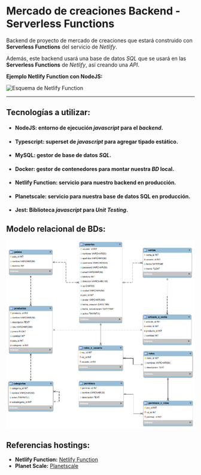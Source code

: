 # Mercado de creaciones Backend - Serverless Functions

Backend de proyecto de mercado de creaciones que estará construido con **Serverless Functions** del servicio de _Netlify_.

Además, este backend usará una base de datos _SQL_ que se usará en las **Serverless Functions** de _Netlify_, así creando una _API_.

**Ejemplo Netlify Function con NodeJS:**

![Esquema de Netlify Function](https://www.netlify.com/v3/img/products/functions-manage.webp)
___

## Tecnologías a utilizar:
- #### **NodeJS:** entorno de ejecución _javascript_ para el _backend_.
- #### **Typescript:** superset de _javascript_ para agregar tipado estático.
- #### **MySQL:** gestor de base de datos _SQL_.
- #### **Docker:** gestor de contenedores para montar nuestra _BD_ local.
- #### **Netlify Function:** servicio para nuestro backend en producción.
- #### **Planetscale:** servicio para nuestra base de datos SQL en producción.
- #### **Jest:** Biblioteca _javascript_ para _Unit Testing_.

## Modelo relacional de BDs:
![Imagen modelo](/models/mercado-de-creaciones-modelo.png)

## Referencias hostings:
- **Netlify Function:** [Netlify Function](https://www.netlify.com/platform/core/functions/)
- **Planet Scale:** [Planetscale](https://planetscale.com/)